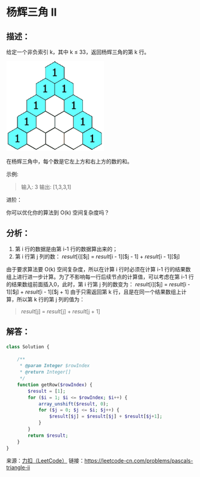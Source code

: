 # 杨辉三角 II


## 描述：

给定一个非负索引 k，其中 k ≤ 33，返回杨辉三角的第 k 行。

![杨辉三角](https://github.com/CaiHongxuan/algorithm-treasury/blob/master/images/PascalTriangleAnimated2.gif)

在杨辉三角中，每个数是它左上方和右上方的数的和。

示例:

> 输入: 3
> 输出: [1,3,3,1]

进阶：

你可以优化你的算法到 O(k) 空间复杂度吗？


## 分析：
1. 第 i 行的数据是由第 i-1 行的数据算出来的；
2. 第 i 行第 j 列的数： $result[$i][$j] = $result[$i - 1][$j - 1] + $result[$i - 1][$j]

由于要求算法要 O(k) 空间复杂度，所以在计算 i 行时必须在计算 i-1 行的结果数组上进行进一步计算。为了不影响每一行后续节点的计算值，可以考虑在第 i-1 行的结果数组前面插入0，此时，第 i 行第 j 列的数变为： $result[$i][$j] = $result[$i - 1][$j] + $result[$i - 1][$j + 1]
由于只需返回第 k 行，且是在同一个结果数组上计算，所以第 k 行的第 j 列的值为：
> $result[$j] = $result[$j] + $result[$j + 1]


## 解答：

```php
class Solution {

    /**
     * @param Integer $rowIndex
     * @return Integer[]
     */
    function getRow($rowIndex) {
        $result = [1];
        for ($i = 1; $i <= $rowIndex; $i++) {
            array_unshift($result, 0);
            for ($j = 0; $j <= $i; $j++) {
                $result[$j] = $result[$j] + $result[$j+1];
            }
        }
        return $result;
    }
}
```

来源：[力扣（LeetCode）](https://leetcode-cn.com/problems/pascals-triangle-ii)
链接：https://leetcode-cn.com/problems/pascals-triangle-ii
